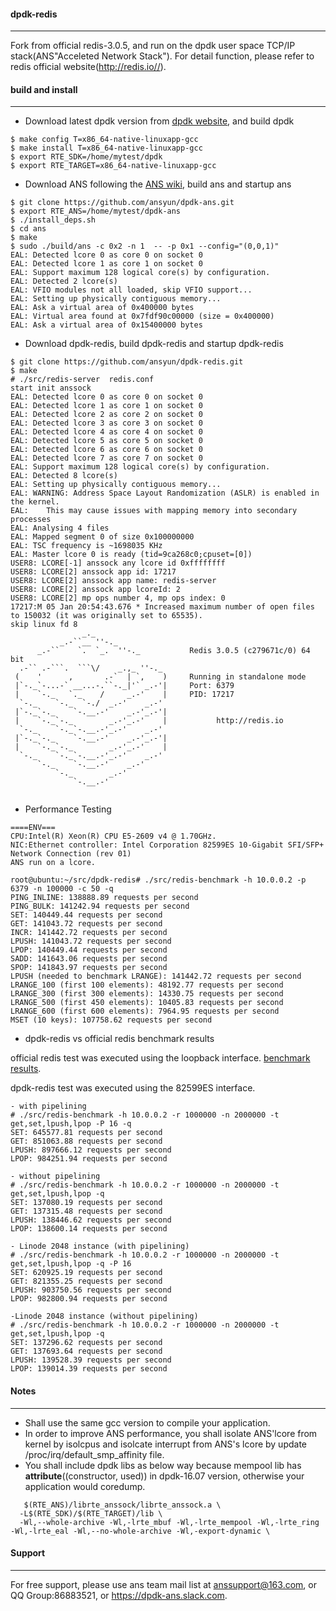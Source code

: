 #### dpdk-redis
--------------
Fork from official redis-3.0.5, and run on the dpdk user space TCP/IP stack(ANS"Acceleted Network Stack"). For detail function, please refer to redis official website(http://redis.io//).

#### build and install
--------------
*  Download latest dpdk version from [dpdk website](http://dpdk.org/), and build dpdk
```
$ make config T=x86_64-native-linuxapp-gcc
$ make install T=x86_64-native-linuxapp-gcc
$ export RTE_SDK=/home/mytest/dpdk
$ export RTE_TARGET=x86_64-native-linuxapp-gcc
```
*  Download ANS following the [ANS wiki](https://github.com/opendp/dpdk-ans/wiki/Compile-APP-with-ans), build ans and startup ans
```
$ git clone https://github.com/ansyun/dpdk-ans.git
$ export RTE_ANS=/home/mytest/dpdk-ans
$ ./install_deps.sh
$ cd ans
$ make
$ sudo ./build/ans -c 0x2 -n 1  -- -p 0x1 --config="(0,0,1)"
EAL: Detected lcore 0 as core 0 on socket 0
EAL: Detected lcore 1 as core 1 on socket 0
EAL: Support maximum 128 logical core(s) by configuration.
EAL: Detected 2 lcore(s)
EAL: VFIO modules not all loaded, skip VFIO support...
EAL: Setting up physically contiguous memory...
EAL: Ask a virtual area of 0x400000 bytes
EAL: Virtual area found at 0x7fdf90c00000 (size = 0x400000)
EAL: Ask a virtual area of 0x15400000 bytes
```
*  Download dpdk-redis, build dpdk-redis and startup dpdk-redis
```
$ git clone https://github.com/ansyun/dpdk-redis.git
$ make
# ./src/redis-server  redis.conf
start init anssock
EAL: Detected lcore 0 as core 0 on socket 0
EAL: Detected lcore 1 as core 1 on socket 0
EAL: Detected lcore 2 as core 2 on socket 0
EAL: Detected lcore 3 as core 3 on socket 0
EAL: Detected lcore 4 as core 4 on socket 0
EAL: Detected lcore 5 as core 5 on socket 0
EAL: Detected lcore 6 as core 6 on socket 0
EAL: Detected lcore 7 as core 7 on socket 0
EAL: Support maximum 128 logical core(s) by configuration.
EAL: Detected 8 lcore(s)
EAL: Setting up physically contiguous memory...
EAL: WARNING: Address Space Layout Randomization (ASLR) is enabled in the kernel.
EAL:    This may cause issues with mapping memory into secondary processes
EAL: Analysing 4 files
EAL: Mapped segment 0 of size 0x100000000
EAL: TSC frequency is ~1698035 KHz
EAL: Master lcore 0 is ready (tid=9ca268c0;cpuset=[0])
USER8: LCORE[-1] anssock any lcore id 0xffffffff
USER8: LCORE[2] anssock app id: 17217
USER8: LCORE[2] anssock app name: redis-server
USER8: LCORE[2] anssock app lcoreId: 2
USER8: LCORE[2] mp ops number 4, mp ops index: 0
17217:M 05 Jan 20:54:43.676 * Increased maximum number of open files to 150032 (it was originally set to 65535).
skip linux fd 8
                _._
           _.-``__ ''-._
      _.-``    `.  `_.  ''-._           Redis 3.0.5 (c279671c/0) 64 bit
  .-`` .-```.  ```\/    _.,_ ''-._
 (    '      ,       .-`  | `,    )     Running in standalone mode
 |`-._`-...-` __...-.``-._|'` _.-'|     Port: 6379
 |    `-._   `._    /     _.-'    |     PID: 17217
  `-._    `-._  `-./  _.-'    _.-'
 |`-._`-._    `-.__.-'    _.-'_.-'|
 |    `-._`-._        _.-'_.-'    |           http://redis.io
  `-._    `-._`-.__.-'_.-'    _.-'
 |`-._`-._    `-.__.-'    _.-'_.-'|
 |    `-._`-._        _.-'_.-'    |
  `-._    `-._`-.__.-'_.-'    _.-'
      `-._    `-.__.-'    _.-'
          `-._        _.-'
              `-.__.-'


```
* Performance Testing 
```
====ENV=== 
CPU:Intel(R) Xeon(R) CPU E5-2609 v4 @ 1.70GHz.
NIC:Ethernet controller: Intel Corporation 82599ES 10-Gigabit SFI/SFP+ Network Connection (rev 01) 
ANS run on a lcore.

root@ubuntu:~/src/dpdk-redis# ./src/redis-benchmark -h 10.0.0.2 -p 6379 -n 100000 -c 50 -q
PING_INLINE: 138888.89 requests per second
PING_BULK: 141242.94 requests per second
SET: 140449.44 requests per second
GET: 141043.72 requests per second
INCR: 141442.72 requests per second
LPUSH: 141043.72 requests per second
LPOP: 140449.44 requests per second
SADD: 141643.06 requests per second
SPOP: 141843.97 requests per second
LPUSH (needed to benchmark LRANGE): 141442.72 requests per second
LRANGE_100 (first 100 elements): 48192.77 requests per second
LRANGE_300 (first 300 elements): 14330.75 requests per second
LRANGE_500 (first 450 elements): 10405.83 requests per second
LRANGE_600 (first 600 elements): 7964.95 requests per second
MSET (10 keys): 107758.62 requests per second
```
* dpdk-redis vs official redis benchmark results

official redis test was executed using the loopback interface. [benchmark results](https://redis.io/topics/benchmarks/).

dpdk-redis test was executed using the 82599ES interface.
```
- with pipelining
# ./src/redis-benchmark -h 10.0.0.2 -r 1000000 -n 2000000 -t get,set,lpush,lpop -P 16 -q
SET: 645577.81 requests per second
GET: 851063.88 requests per second
LPUSH: 897666.12 requests per second
LPOP: 984251.94 requests per second

- without pipelining
# ./src/redis-benchmark -h 10.0.0.2 -r 1000000 -n 2000000 -t get,set,lpush,lpop -q
SET: 137080.19 requests per second
GET: 137315.48 requests per second
LPUSH: 138446.62 requests per second
LPOP: 138600.14 requests per second

- Linode 2048 instance (with pipelining)
# ./src/redis-benchmark -h 10.0.0.2 -r 1000000 -n 2000000 -t get,set,lpush,lpop -q -P 16
SET: 620925.19 requests per second
GET: 821355.25 requests per second
LPUSH: 903750.56 requests per second
LPOP: 982800.94 requests per second

-Linode 2048 instance (without pipelining)
# ./src/redis-benchmark -h 10.0.0.2 -r 1000000 -n 2000000 -t get,set,lpush,lpop -q
SET: 137296.62 requests per second
GET: 137693.64 requests per second
LPUSH: 139528.39 requests per second
LPOP: 139014.39 requests per second
```

#### Notes
-------
- Shall use the same gcc version to compile your application.
- In order to improve ANS performance, you shall isolate ANS'lcore from kernel by isolcpus and isolcate interrupt from ANS's lcore by update /proc/irq/default_smp_affinity file.
- You shall include dpdk libs as below way because mempool lib has __attribute__((constructor, used)) in dpdk-16.07 version, otherwise your application would coredump.
```
   $(RTE_ANS)/librte_anssock/librte_anssock.a \
  -L$(RTE_SDK)/$(RTE_TARGET)/lib \
  -Wl,--whole-archive -Wl,-lrte_mbuf -Wl,-lrte_mempool -Wl,-lrte_ring -Wl,-lrte_eal -Wl,--no-whole-archive -Wl,-export-dynamic \

```

#### Support
-------
For free support, please use ans team mail list at anssupport@163.com, or QQ Group:86883521, or https://dpdk-ans.slack.com.
